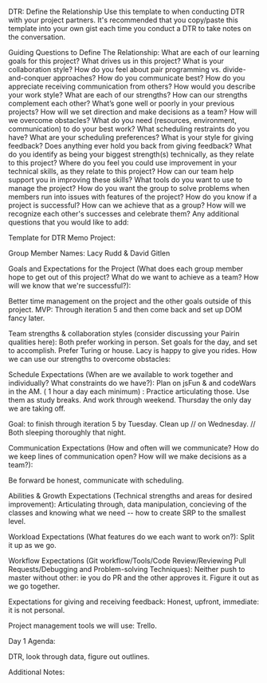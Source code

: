 DTR: Define the Relationship
Use this template to when conducting DTR with your project partners. It's recommended that you copy/paste this template into your own gist each time you conduct a DTR to take notes on the conversation.

Guiding Questions to Define The Relationship:
What are each of our learning goals for this project? What drives us in this project?
What is your collaboration style? How do you feel about pair programming vs. divide-and-conquer approaches?
How do you communicate best? How do you appreciate receiving communication from others?
How would you describe your work style?
What are each of our strengths? How can our strengths complement each other?
What’s gone well or poorly in your previous projects?
How will we set direction and make decisions as a team?
How will we overcome obstacles?
What do you need (resources, environment, communication) to do your best work?
What scheduling restraints do you have? What are your scheduling preferences?
What is your style for giving feedback? Does anything ever hold you back from giving feedback?
What do you identify as being your biggest strength(s) technically, as they relate to this project? Where do you feel you could use improvement in your technical skills, as they relate to this project? How can our team help support you in improving these skills?
What tools do you want to use to manage the project?
How do you want the group to solve problems when members run into issues with features of the project?
How do you know if a project is successful? How can we achieve that as a group?
How will we recognize each other's successes and celebrate them?
Any additional questions that you would like to add:

Template for DTR Memo
Project:

Group Member Names: Lacy Rudd & David Gitlen

Goals and Expectations for the Project (What does each group member hope to get out of this project? What do we want to achieve as a team? How will we know that we're successful?):


Better time management on the project and the other goals outside of this project. MVP: Through iteration 5 and then come back and set up DOM fancy later. 

Team strengths & collaboration styles (consider discussing your Pairin qualities here):
Both prefer working in person. Set goals for the day, and set to accomplish. Prefer Turing or house. Lacy is happy to give you rides. 
How we can use our strengths to overcome obstacles:

Schedule Expectations (When are we available to work together and individually? What constraints do we have?):
  Plan on jsFun & and codeWars in the AM. ( 1 hour a day each minimum) : Practice articulating those. Use them as study breaks. And work through weekend. Thursday the only day we are taking off.
  
  Goal: to finish through iteration 5 by Tuesday.  Clean up // on Wednesday. // Both sleeping thoroughly that night. 

Communication Expectations (How and often will we communicate? How do we keep lines of communication open? How will we make decisions as a team?):

Be forward be honest, communicate with scheduling. 

Abilities & Growth Expectations (Technical strengths and areas for desired improvement):
  Articulating through, data manipulation, concieving of the classes and knowing what we need -- how to create SRP to the smallest level. 

Workload Expectations (What features do we each want to work on?):
Split it up as we go. 

Workflow Expectations (Git workflow/Tools/Code Review/Reviewing Pull Requests/Debugging and Problem-solving Techniques):
Neither push to master without other: ie you do PR and the other approves it. Figure it out as we go together. 

Expectations for giving and receiving feedback:
Honest, upfront, immediate: it is not personal. 

Project management tools we will use:
Trello. 


Day 1 Agenda:

DTR, look through data, figure out outlines.

Additional Notes:
